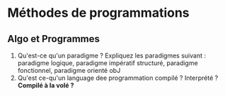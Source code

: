 # Méthodes de programmations

## Algo et Programmes
1.  Qu'est-ce qu'un paradigme ? Expliquez les paradigmes suivant : paradigme logique, paradigme impératif structuré, paradigme fonctionnel, paradigme orienté obJ
2. Qu'est ce-qu'un language dee programmation compilé ? Interprété ? **Compilé à la volé ?**
<!--stackedit_data:
eyJoaXN0b3J5IjpbLTE2NTczODk0MzksLTg4MDMxNDc5OCw4MD
UxNDg2ODUsLTE4NzcxMjAxMjhdfQ==
-->